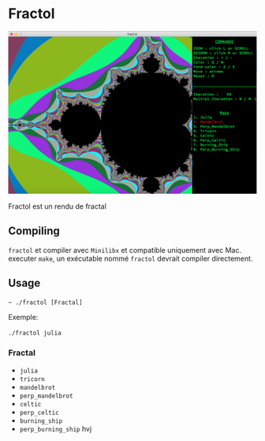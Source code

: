 # Fractol

![screenshot](/screens/screen.png?raw=ture)

Fractol est un rendu de fractal

## Compiling

`fractol` et compiler avec `Minilibx` et compatible uniquement avec Mac.</br>
executer `make`, un exécutable nommé `fractol` devrait compiler directement.

## Usage

`~ ./fractol [Fractal]`

Exemple:

`./fractol julia`

### Fractal

* `julia`
* `tricorn`
* `mandelbrot`
* `perp_mandelbrot`
* `celtic`
* `perp_celtic`
* `burning_ship`
* `perp_burning_ship`
hvj
